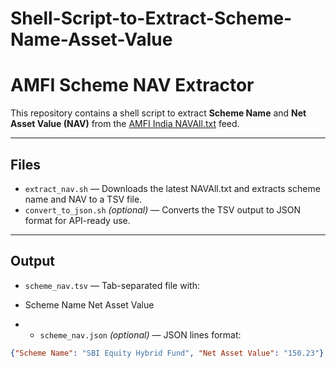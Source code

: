 # Shell-Script-to-Extract-Scheme-Name-Asset-Value
# AMFI Scheme NAV Extractor

This repository contains a shell script to extract **Scheme Name** and **Net Asset Value (NAV)** from the [AMFI India NAVAll.txt](https://www.amfiindia.com/spages/NAVAll.txt) feed.

---

## Files

- `extract_nav.sh` — Downloads the latest NAVAll.txt and extracts scheme name and NAV to a TSV file.
- `convert_to_json.sh` *(optional)* — Converts the TSV output to JSON format for API-ready use.

---

## Output

- `scheme_nav.tsv` — Tab-separated file with:

- Scheme Name <TAB> Net Asset Value
- - `scheme_nav.json` *(optional)* — JSON lines format:
```json
{"Scheme Name": "SBI Equity Hybrid Fund", "Net Asset Value": "150.23"}

